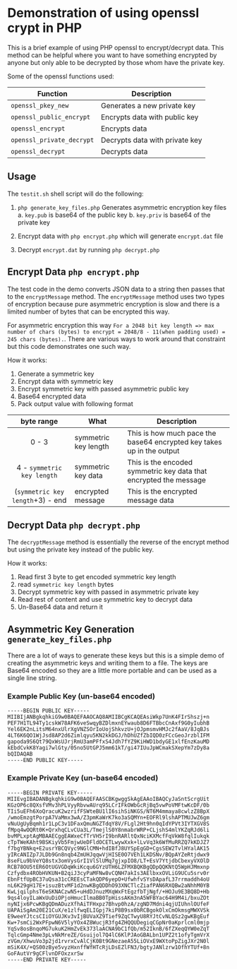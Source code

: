 # Demonstration of using openssl crypt in PHP

This is a brief example of using PHP openssl to encrypt/decrypt data. This method can be helpful where you want to have something encrypted by anyone but only able to be decrypted by those whom have the private key.

Some of the openssl functions used:

| Function | Description | 
|---|---|
| `openssl_pkey_new` | Generates a new private key | 
| `openssl_public_encrypt` | Encrypts data with public key |
| `openssl_encrypt` | Encrypts data |
| `openssl_private_decrypt` | Decrypts data with private key |
| `openssl_decrypt` | Decrypts data |


## Usage

The `testit.sh` shell script will do the following:

1. `php generate_key_files.php` Generates asymmetric encryption key files
	a. `key.pub` is base64 of the public key
	b. `key.priv` is base64 of the private key
	
2. Encrypt data with `php encrypt.php` which will generate `encrypt.dat` file
3. Decrypt `encrypt.dat` by running `php decrypt.php`


## Encrypt Data `php encrypt.php`

The test code in the demo converts JSON data to a string then passes that to the `encryptMessage` method. The `encryptMessage` method uses two types of encryption because pure asymmetric encryption is slow and there is a limited number of bytes that can be encrypted this way.

For asymmetric encryption this way `For a 2048 bit key length => max number of chars (bytes) to encrypt = 2048/8 - 11(when padding used) = 245 chars (bytes).`. There are various ways to work around that constraint but this code demonstrates one such way.


How it works:

1. Generate a symmetric key
2. Encrypt data with symmetric key
3. Encrypt symmetric key with passed asymmetric public key
4. Base64 encrypted data
5. Pack output value with following format

|byte range | What |Description | 
|:-:|---|---|
| 0 - 3 | symmetric key length | This is how much pace the base64 encrypted key takes up in the output | 
| 4 - `symmetric key length` | symmetric key data | This is the encoded symmetric key data that encrypted the message | 
| (`symmetric key length`+3) - end | encrypted message |This is the encrypted message data | 


## Decrypt Data `php decrypt.php`

The `decryptMessage` method is essentially the reverse of the encrypt method but using the private key instead of the public key.

How it works:

1. Read first 3 byte to get encoded symmetric key length
2. read `symmetric key length` bytes
3. Decrypt symmetric key with passed in asymmetric private key
4. Read rest of content and use symmetric key to decrypt data
5. Un-Base64 data and return it



## Asymmetric Key Generation `generate_key_files.php`

	
There are a lot of ways to generate these keys but this is a simple demo of creating the asymmetric keys and writing them to a file. The keys are Base64 encoded so they are a little more portable and can be used as a single line string.


### Example Public Key (un-base64 encoded)

```
-----BEGIN PUBLIC KEY-----
MIIBIjANBgkqhkiG9w0BAQEFAAOCAQ8AMIIBCgKCAQEAsiWkp7UnK4FIrShszj+n
PEF7H1TL94Ty1cskW78AFK6veSwqyBZDlmxnEYwaub8D6FTBbcCnAxf9G0yIubhB
Yel6EK2nLitsM64nxUlrXgVNZSOrIoUojShkvzU+jOJpmsmvHMJc2fAaV/8JqBJs
4LT6K6QO1WjJsd8AP2d6Zimlqyu5KN2kkDGJ/hDhUZfZbIQD0zFCcGeoJrzblIFM
gapoda9S6Qt79QxWsUJrjRmU3amPFfxS4Jdh7fYZ9KiHWD1bdyGE1xlfEnzKauMD
kEbdCvkK8Yagi7wlGty/05no5UtGPJ5mm61kT/gi47IUuJpWCmakSXepYm7zDy8a
bQIDAQAB
-----END PUBLIC KEY-----
```

### Example Private Key (un-base64 encoded)

```
-----BEGIN PRIVATE KEY-----
MIIEvgIBADANBgkqhkiG9w0BAQEFAASCBKgwggSkAgEAAoIBAQCyJaSntScrgUit
KGzOP6c8QXsfVMv3hPLVyyRbvwAUrq95LCrIFkOWbGcRjBq5vwPoVMFtwKcDF/0b
TIi5uEFh6XoQracuK2wzrifFSWteBU1lI6sihSiNKGS/NT6M4mmaya8cwlzZ8BpX
/wmoEmzgtPorpA7VaMmx3wA/Z3pmKaWrK7ko3aSQMYn+EOFRl9lshAPTMUJwZ6gm
vNuUgUyBqmh1r1LpC3v1DFaxQmuNGZTdqY8V/FLgl2Ht9hn0qIdYPVt3IYTXGV8S
fMpq4wOQRt0K+QrxhqCLvCUa3L/TmejlS0Y8nmabrWRP+CLjshS4mlYKZqRJd6li
bvMPLxptAgMBAAECggEAWxeCfTrVH5rI9bnRARltQxNciKXMcfFqVkW8fqlIukqk
cTpTWeKAht9BSKiyVb5FmjwUeDFldOCETLwywXxk+lLvVq3k6WfMuRRZQ7kKDJZ7
f7bgYBNkq+E2usrYBCQVyc9NGlCMN+hdIBfJ8UYSpEgGD+CgsSEW2TvlHYalAK15
yIRcANIZp7JLDb9Gn8nqb4ZmUHJqqwVjHISE0O7VEh1LKDSNv/BQpAYZeRtjdwx9
8seFLu9bVeYQ8stx3omVysGrI1VlSlUMq7gjxpIO8/LT+EsV7YtjdbCbexyVXOlD
RCB78OU5tER6OtUGVGDqWkiKcqu6GYzUTH6LZFMXBQKBgQDpQQKNtQ5WpHJMmxnp
Czfydbx4RObHVKUN+B2qiJ3cyPaMFNw8vCQNH7akIs3AElbxxOVLiG9UCu5srv0r
EbnFtfUpBC37uQsa31cCREEsCTakQDP6yepO+UfwhfvSYsDApafL37rrmaddh4oU
nL6K29gH17E+isuzBtvMF1d2nwKBgQDDhO93XNCTlcZiafPAN6RXQBw2aNhhM0YB
KwLjqilphsT6eSKNACzwN5+uHdDJnuzMXqWxFtEgzfbTjNgf/+HOJu9E3BQ8D+Hb
9qs4loyILaWxUuDiOPjoHmucIlmaBB0TpHissAKm3nA5WFBYac64H9M4i/bxuZOt
nyNIjx6PcwKBgQDmADuzXfhAiTFHxpz7Bhvp0hzA/zgND7Mdni4qjUIUhnlOUfeF
UAPAiSgAm20E21CuX/e1zlfwqELIGpj7kiP8B9sx0bRCBgokOlxCmOkmsgMWXVSk
E9weeYJtcsCIiOYGUJKv3vIjBUVaXZ9Tief9ZqCTwyU8RYJtCvNLQSz2gwKBgEuf
Kw+7smCi2WxPFpwN6V5lyYOx4Z8WucjR3fg4ZHQQUDegiqCGpNr0aKprlcml0mjp
YqSv8osBnqoMG7ukuK2HmZvEk373laACNA9bC1fQb/m52IknB/6fZXeqQYW0eZqT
TqlcGmp4Nme3pLvNkMreZE/Gsuijol7Q4lC6KlPJAoGBALbn1UPZ2t1ofyTgmVrX
zVGm/XhwuVo3p2jd1rvrxCvAlCjK0Bt9GNezaeA55LiOVxE9WXtoPpZigJXr2N0l
mSiK4X/+QS00zBye5vyzHxnffWfHTcRjLDsEZlFN3/bgtyJANlzrw1OfhYTUf+8n
GoFAutVr9gCFlvnDFOxzxrSw
-----END PRIVATE KEY-----

```

